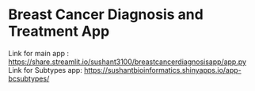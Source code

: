 # Breast Cancer Diagnosis and Treatment App
Link for main app : https://share.streamlit.io/sushant3100/breastcancerdiagnosisapp/app.py
Link for Subtypes app: https://sushantbioinformatics.shinyapps.io/app-bcsubtypes/
